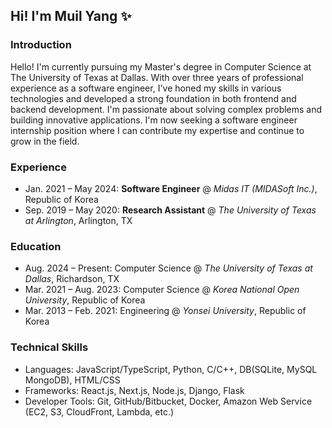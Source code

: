 ## Hi! I'm Muil Yang ✨

### Introduction

Hello! I'm currently pursuing my Master's degree in Computer Science at The University of Texas at Dallas. With over three years of professional experience as a software engineer, I've honed my skills in various technologies and developed a strong foundation in both frontend and backend development. I'm passionate about solving complex problems and building innovative applications. I'm now seeking a software engineer internship position where I can contribute my expertise and continue to grow in the field.


### Experience

- Jan. 2021 – May 2024: **Software Engineer** @ _Midas IT (MIDASoft Inc.)_, Republic of Korea
- Sep. 2019 – May 2020: **Research Assistant** @ _The University of Texas at Arlington_, Arlington, TX

### Education

- Aug. 2024 – Present: Computer Science @ _The University of Texas at Dallas_, Richardson, TX
- Mar. 2021 – Aug. 2023: Computer Science @ _Korea National Open University_, Republic of Korea
- Mar. 2013 – Feb. 2021: Engineering @ _Yonsei University_, Republic of Korea

### Technical Skills

- Languages: JavaScript/TypeScript, Python, C/C++, DB(SQLite, MySQL MongoDB), HTML/CSS
- Frameworks: React.js, Next.js, Node.js, Django, Flask
- Developer Tools: Git, GitHub/Bitbucket, Docker, Amazon Web Service (EC2, S3, CloudFront, Lambda, etc.)
